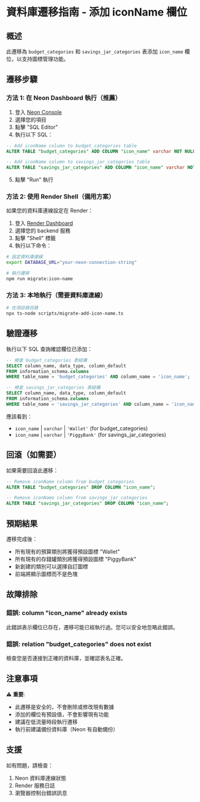 # 資料庫遷移指南 - 添加 iconName 欄位

## 概述
此遷移為 `budget_categories` 和 `savings_jar_categories` 表添加 `icon_name` 欄位，以支持圖標管理功能。

## 遷移步驟

### 方法 1: 在 Neon Dashboard 執行（推薦）

1. 登入 [Neon Console](https://console.neon.tech/)
2. 選擇您的項目
3. 點擊 "SQL Editor"
4. 執行以下 SQL：

```sql
-- Add iconName column to budget_categories table
ALTER TABLE "budget_categories" ADD COLUMN "icon_name" varchar NOT NULL DEFAULT 'Wallet';

-- Add iconName column to savings_jar_categories table
ALTER TABLE "savings_jar_categories" ADD COLUMN "icon_name" varchar NOT NULL DEFAULT 'PiggyBank';
```

5. 點擊 "Run" 執行

### 方法 2: 使用 Render Shell（備用方案）

如果您的資料庫連線設定在 Render：

1. 登入 [Render Dashboard](https://dashboard.render.com/)
2. 選擇您的 backend 服務
3. 點擊 "Shell" 標籤
4. 執行以下命令：

```bash
# 設定資料庫連線
export DATABASE_URL="your-neon-connection-string"

# 執行遷移
npm run migrate:icon-name
```

### 方法 3: 本地執行（需要資料庫連線）

```bash
# 在項目根目錄
npx ts-node scripts/migrate-add-icon-name.ts
```

## 驗證遷移

執行以下 SQL 查詢確認欄位已添加：

```sql
-- 檢查 budget_categories 表結構
SELECT column_name, data_type, column_default 
FROM information_schema.columns 
WHERE table_name = 'budget_categories' AND column_name = 'icon_name';

-- 檢查 savings_jar_categories 表結構
SELECT column_name, data_type, column_default 
FROM information_schema.columns 
WHERE table_name = 'savings_jar_categories' AND column_name = 'icon_name';
```

應該看到：
- `icon_name` | `varchar` | `'Wallet'` (for budget_categories)
- `icon_name` | `varchar` | `'PiggyBank'` (for savings_jar_categories)

## 回滾（如需要）

如果需要回滾此遷移：

```sql
-- Remove iconName column from budget_categories
ALTER TABLE "budget_categories" DROP COLUMN "icon_name";

-- Remove iconName column from savings_jar_categories
ALTER TABLE "savings_jar_categories" DROP COLUMN "icon_name";
```

## 預期結果

遷移完成後：
- 所有現有的預算類別將獲得預設圖標 "Wallet"
- 所有現有的存錢罐類別將獲得預設圖標 "PiggyBank"
- 新創建的類別可以選擇自訂圖標
- 前端將顯示圖標而不是色塊

## 故障排除

### 錯誤: column "icon_name" already exists
此錯誤表示欄位已存在，遷移可能已經執行過。您可以安全地忽略此錯誤。

### 錯誤: relation "budget_categories" does not exist
檢查您是否連接到正確的資料庫，並確認表名正確。

## 注意事項

⚠️ **重要**: 
- 此遷移是安全的，不會刪除或修改現有數據
- 添加的欄位有預設值，不會影響現有功能
- 建議在低流量時段執行遷移
- 執行前建議備份資料庫（Neon 有自動備份）

## 支援

如有問題，請檢查：
1. Neon 資料庫連線狀態
2. Render 服務日誌
3. 瀏覽器控制台錯誤訊息

